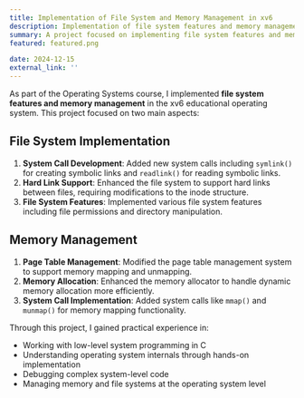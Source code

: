 ```yaml
---
title: Implementation of File System and Memory Management in xv6
description: Implementation of file system features and memory management in the xv6 educational operating system.
summary: A project focused on implementing file system features and memory management in the xv6 operating system.
featured: featured.png

date: 2024-12-15
external_link: ''
---
```

As part of the Operating Systems course, I implemented **file system features and memory management** in the xv6 educational operating system. This project focused on two main aspects:

## File System Implementation
1. **System Call Development**: Added new system calls including `symlink()` for creating symbolic links and `readlink()` for reading symbolic links.
2. **Hard Link Support**: Enhanced the file system to support hard links between files, requiring modifications to the inode structure.
3. **File System Features**: Implemented various file system features including file permissions and directory manipulation.

## Memory Management
1. **Page Table Management**: Modified the page table management system to support memory mapping and unmapping.
2. **Memory Allocation**: Enhanced the memory allocator to handle dynamic memory allocation more efficiently.
3. **System Call Implementation**: Added system calls like `mmap()` and `munmap()` for memory mapping functionality.

Through this project, I gained practical experience in:
- Working with low-level system programming in C
- Understanding operating system internals through hands-on implementation
- Debugging complex system-level code
- Managing memory and file systems at the operating system level
